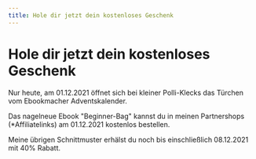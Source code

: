 ```yaml
---
title: Hole dir jetzt dein kostenloses Geschenk
---
```


# Hole dir jetzt dein kostenloses Geschenk

Nur heute, am 01.12.2021 öffnet sich bei kleiner Polli-Klecks das Türchen vom Ebookmacher Adventskalender.  

Das nagelneue Ebook "Beginner-Bag" kannst du in meinen Partnershops (*Affiliatelinks) am 01.12.2021 kostenlos bestellen.

Meine übrigen Schnittmuster erhälst du noch bis einschließlich 08.12.2021 mit 40% Rabatt.
